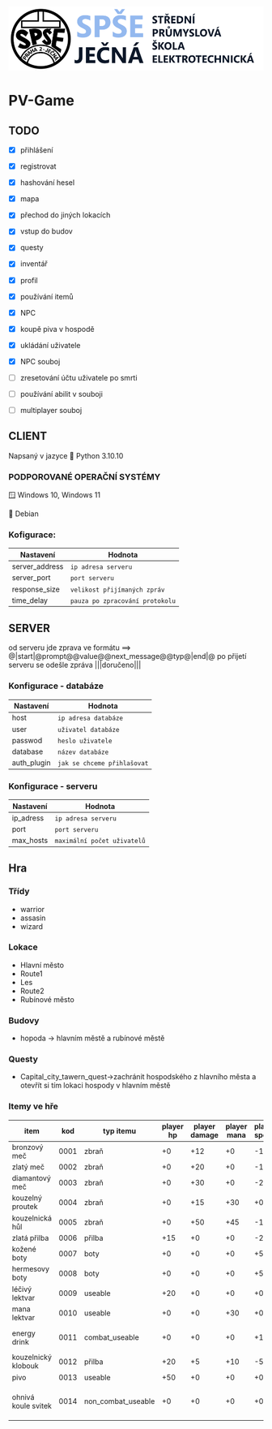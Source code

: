 <img src="/readme_content/Jecna_logo.png" alt="SPŠE Ječná"/>

# PV-Game
TODO
----
- [x] přihlášení
- [x] registrovat
- [x] hashování hesel
- [x] mapa
- [x] přechod do jiných lokacích
- [x] vstup do budov
- [x] questy
- [x] inventář
- [x] profil
- [x] používání itemů
- [x] NPC
- [x] koupě piva v hospodě
- [x] ukládání uživatele
- [x] NPC souboj
- [ ] zresetování účtu uživatele po smrti
- [ ] používání abilit v souboji
- [ ] multiplayer souboj


## CLIENT <a name="klient"></a>
Napsaný v jazyce :snake: Python 3.10.10

### PODPOROVANÉ OPERAČNÍ SYSTÉMY <a name="kop"></a>
:window: Windows 10, Windows 11

:penguin: Debian

### Kofigurace: <a name="klient_konfig"></a>

| Nastavení           | Hodnota                         |
|---------------------|---------------------------------|
| server_address      | `ip adresa serveru`             |
| server_port         | `port serveru`                  |
| response_size       | `velikost přijímaných zpráv`    |
| time_delay          | `pauza po zpracování protokolu` |

## SERVER

od serveru jde zprava ve formátu ==> @|start|@prompt@@value@@next_message@@typ@|end|@
po přijetí serveru se odešle zpráva |||doručeno|||

### Konfigurace - databáze
| Nastavení           | Hodnota                         |
|---------------------|---------------------------------|
| host                | `ip adresa databáze`            |
| user                | `uživatel databáze`             |
| passwod             | `heslo uživatele`               |
| database            | `název databáze`                |
| auth_plugin         | `jak se chceme přihlašovat`     |

### Konfigurace - serveru
| Nastavení           | Hodnota                         |
|---------------------|---------------------------------|
| ip_adress           | `ip adresa serveru`             |
| port                | `port serveru`                  |
| max_hosts           | `maximální počet uživatelů`     |

## Hra

### Třídy
- warrior
- assasin
- wizard

### Lokace
- Hlavní město
- Route1
- Les
- Route2
- Rubínové město

### Budovy
- hopoda -> hlavním městě a rubínové městě

### Questy
- Capital_city_tawern_quest->zachránit hospodského z hlavního města a otevřít si tím lokaci hospody v hlavním městě

### Itemy ve hře
| item              | kod  | typ itemu         | player hp | player damage | player mana | player speed | abilita                                               |
|-------------------|------|-------------------|-----------|---------------|-------------|--------------|-------------------------------------------------------|
|bronzový meč       | 0001 | zbraň             | +0        | +12           | +0          | -10          | -                                                     |
|zlatý meč          | 0002 | zbraň             | +0        | +20           | +0          | -15          | -                                                     |
|diamantový meč     | 0003 | zbraň             | +0        | +30           | +0          | -25          | -                                                     |
|kouzelný proutek   | 0004 | zbraň             | +0        | +15           | +30         | +0           | -                                                     |
|kouzelnická hůl    | 0005 | zbraň             | +0        | +50           | +45         | -10          | -                                                     |
|zlatá přilba       | 0006 | přilba            | +15       | +0            | +0          | -2           | -                                                     |
|kožené boty        | 0007 | boty              | +0        | +0            | +0          | +5           | -                                                     |
|hermesovy boty     | 0008 | boty              | +0        | +0            | +0          | +50          | -                                                     |
|léčivý lektvar     | 0009 | useable           | +20       | +0            | +0          | +0           | -                                                     |
|mana lektvar       | 0010 | useable           | +0        | +0            | +30         | +0           | -                                                     |
|energy drink       | 0011 | combat_useable    | +0        | +0            | +0          | +10          |efekt trvá po dobu 3 kol                               |
|kouzelnický klobouk| 0012 | přilba            | +20       | +5            | +10         | -5           | -                                                     |
|pivo               | 0013 | useable           | +50       | +0            | +0          | +0           | -                                                     |
|ohnivá koule svitek| 0014 | non_combat_useable| +0        | +0            | +0          | +0           |získáte schopnost "ohnivá koule"                       |